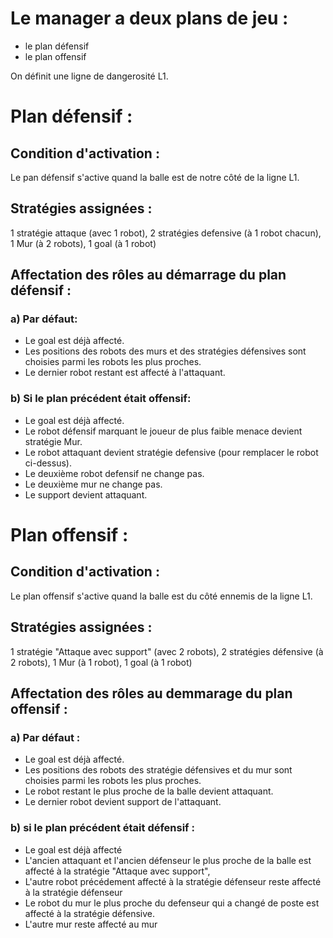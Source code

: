 # Le manager a deux plans de jeu :
- le plan défensif
- le plan offensif

On définit une ligne de dangerosité L1.

# Plan défensif :

## Condition d'activation :
Le pan défensif s'active quand la balle est de notre côté de la ligne L1.
## Stratégies assignées :
1 stratégie attaque (avec 1 robot),  2 stratégies defensive (à 1 robot chacun), 1 Mur (à 2 robots), 1 goal (à 1 robot)
## Affectation des rôles au démarrage du plan défensif :
### a) Par défaut:
- Le goal est déjà affecté.
- Les positions des robots des murs et des stratégies défensives sont choisies parmi les robots les plus proches.
- Le dernier robot restant est affecté à l'attaquant.
### b) Si le plan précédent était offensif:
- Le goal est déjà affecté.
- Le robot défensif marquant le joueur de plus faible menace devient stratégie Mur.
- Le robot attaquant devient stratégie defensive (pour remplacer le robot ci-dessus).
- Le deuxième robot defensif ne change pas.
- Le deuxième mur ne change pas.
- Le support devient attaquant.

# Plan offensif :
## Condition d'activation :
Le plan offensif s'active quand la balle est du côté ennemis de la ligne L1.
## Stratégies assignées :
1 stratégie "Attaque avec support" (avec 2 robots), 2 stratégies défensive (à 2 robots), 1 Mur (à 1 robot), 1 goal (à 1 robot)
## Affectation des rôles au demmarage du plan offensif :
### a) Par défaut :
- Le goal est déjà affecté.
- Les positions des robots des stratégie défensives et du mur sont choisies parmi les robots les plus proches.
- Le robot restant le plus proche de la balle devient attaquant.
- Le dernier robot devient support de l'attaquant.
### b) si le plan précédent était défensif :
- Le goal est déjà affecté
- L'ancien attaquant et l'ancien défenseur le plus proche de la balle est affecté à la stratégie "Attaque avec support",
- L'autre robot précédement affecté à la stratégie défenseur reste affecté à la stratégie défenseur
- Le robot du mur le plus proche du defenseur qui a changé de poste est affecté à la stratégie défensive.
- L'autre mur reste affecté au mur
